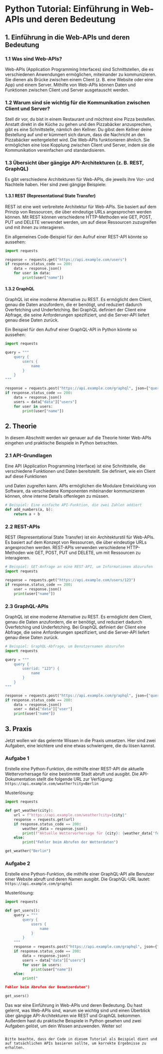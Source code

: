 # Python Tutorial: Einführung in Web-APIs und deren Bedeutung

## 1. Einführung in die Web-APIs und deren Bedeutung

### 1.1 Was sind Web-APIs?

Web-APIs (Application Programming Interfaces) sind Schnittstellen, die es verschiedenen Anwendungen ermöglichen, miteinander zu kommunizieren. Sie dienen als Brücke zwischen einem Client (z. B. eine Website oder eine App) und einem Server. Mithilfe von Web-APIs können Daten und Funktionen zwischen Client und Server ausgetauscht werden.

### 1.2 Warum sind sie wichtig für die Kommunikation zwischen Client und Server?

Stell dir vor, du bist in einem Restaurant und möchtest eine Pizza bestellen. Anstatt direkt in die Küche zu gehen und den Pizzabäcker anzusprechen, gibt es eine Schnittstelle, nämlich den Kellner. Du gibst dem Kellner deine Bestellung auf und er kümmert sich darum, dass die Nachricht an den Pizzabäcker weitergeleitet wird. Die Web-APIs funktionieren ähnlich. Sie ermöglichen eine lose Kopplung zwischen Client und Server, indem sie die Kommunikation vereinfachen und standardisieren.

### 1.3 Übersicht über gängige API-Architekturen (z. B. REST, GraphQL)

Es gibt verschiedene Architekturen für Web-APIs, die jeweils ihre Vor- und Nachteile haben. Hier sind zwei gängige Beispiele:

#### 1.3.1 REST (Representational State Transfer)

REST ist eine weit verbreitete Architektur für Web-APIs. Sie basiert auf dem Prinzip von Ressourcen, die über eindeutige URLs angesprochen werden können. Mit REST können verschiedene HTTP-Methoden wie GET, POST, PUT und DELETE verwendet werden, um auf diese Ressourcen zuzugreifen und mit ihnen zu interagieren.

Ein allgemeines Code-Beispiel für den Aufruf einer REST-API könnte so aussehen:

```python
import requests

response = requests.get("https://api.example.com/users")
if response.status_code == 200:
    data = response.json()
    for user in data:
        print(user["name"])
```

#### 1.3.2 GraphQL

GraphQL ist eine moderne Alternative zu REST. Es ermöglicht dem Client, genau die Daten anzufordern, die er benötigt, und reduziert dadurch Overfetching und Underfetching. Bei GraphQL definiert der Client eine Abfrage, die seine Anforderungen spezifiziert, und die Server-API liefert genau diese Daten zurück.

Ein Beispiel für den Aufruf einer GraphQL-API in Python könnte so aussehen:

```python
import requests

query = """
    query {
        users {
            name
        }
    }
"""

response = requests.post("https://api.example.com/graphql", json={"query": query})
if response.status_code == 200:
    data = response.json()
    users = data["data"]["users"]
    for user in users:
        print(user["name"])
```

## 2. Theorie

In diesem Abschnitt werden wir genauer auf die Theorie hinter Web-APIs eingehen und praktische Beispiele in Python betrachten.

### 2.1 API-Grundlagen

Eine API (Application Programming Interface) ist eine Schnittstelle, die verschiedene Funktionen und Daten bereitstellt. Sie definiert, wie ein Client auf diese Funktionen

 und Daten zugreifen kann. APIs ermöglichen die Modulare Entwicklung von Software, da verschiedene Komponenten miteinander kommunizieren können, ohne interne Details offenlegen zu müssen.

```python
# Beispiel: Eine einfache API-Funktion, die zwei Zahlen addiert
def add_numbers(a, b):
    return a + b
```

### 2.2 REST-APIs

REST (Representational State Transfer) ist ein Architekturstil für Web-APIs. Es basiert auf dem Konzept von Ressourcen, die über eindeutige URLs angesprochen werden. REST-APIs verwenden verschiedene HTTP-Methoden wie GET, POST, PUT und DELETE, um mit Ressourcen zu interagieren.

```python
# Beispiel: GET-Anfrage an eine REST-API, um Informationen abzurufen
import requests

response = requests.get("https://api.example.com/users/123")
if response.status_code == 200:
    user = response.json()
    print(user["name"])
```

### 2.3 GraphQL-APIs

GraphQL ist eine moderne Alternative zu REST. Es ermöglicht dem Client, genau die Daten anzufordern, die er benötigt, und reduziert dadurch Overfetching und Underfetching. Bei GraphQL definiert der Client eine Abfrage, die seine Anforderungen spezifiziert, und die Server-API liefert genau diese Daten zurück.

```python
# Beispiel: GraphQL-Abfrage, um Benutzernamen abzurufen
import requests

query = """
    query {
        user(id: "123") {
            name
        }
    }
"""

response = requests.post("https://api.example.com/graphql", json={"query": query})
if response.status_code == 200:
    data = response.json()
    user = data["data"]["user"]
    print(user["name"])
```

## 3. Praxis

Jetzt wollen wir das gelernte Wissen in die Praxis umsetzen. Hier sind zwei Aufgaben, eine leichtere und eine etwas schwierigere, die du lösen kannst.

### Aufgabe 1

Erstelle eine Python-Funktion, die mithilfe einer REST-API die aktuelle Wettervorhersage für eine bestimmte Stadt abruft und ausgibt. Die API-Dokumentation stellt die folgende URL zur Verfügung: `https://api.example.com/weather?city=Berlin`

Musterlösung:

```python
import requests

def get_weather(city):
    url = f"https://api.example.com/weather?city={city}"
    response = requests.get(url)
    if response.status_code == 200:
        weather_data = response.json()
        print(f"Aktuelle Wettervorhersage für {city}: {weather_data['forecast']}")
    else:
        print("Fehler beim Abrufen der Wetterdaten")

get_weather("Berlin")
```

### Aufgabe 2

Erstelle eine Python-Funktion, die mithilfe einer GraphQL-API alle Benutzer einer Website abruft und deren Namen ausgibt. Die GraphQL-URL lautet: `https://api.example.com/graphql`

Musterlösung:

```python
import requests

def get_users():
    query = """
        query {
            users {
                name
            }
        }
    """
    response = requests.post("https://api.example.com/graphql", json={"query": query})
    if response.status_code == 200:
        data = response.json()
        users = data["data"]["users"]
        for user in users:
            print(user["name"])
    else:
        print("

Fehler beim Abrufen der Benutzerdaten")

get_users()
```

Das war eine Einführung in Web-APIs und deren Bedeutung. Du hast gelernt, was Web-APIs sind, warum sie wichtig sind und einen Überblick über gängige API-Architekturen wie REST und GraphQL bekommen. Außerdem hast du praktische Beispiele in Python gesehen und zwei Aufgaben gelöst, um dein Wissen anzuwenden. Weiter so!
```

Bitte beachte, dass der Code in diesem Tutorial als Beispiel dient und auf tatsächlichen APIs basieren sollte, um korrekte Ergebnisse zu erhalten.